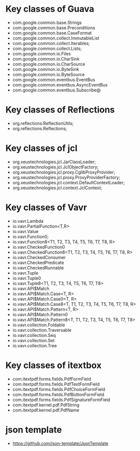 # Key classes of Guava
- com.google.common.base.Strings
- com.google.common.base.Preconditions
- com.google.common.base.CaseFormat
- com.google.common.collect.ImmutableList
- com.google.common.collect.Iterables;
- com.google.common.collect.Lists;
- com.google.common.io.Files
- com.google.common.io.CharSink
- com.google.common.io.CharSource
- com.google.common.io.ByteSink
- com.google.common.io.ByteSource
- com.google.common.eventbus.EventBus
- com.google.common.eventbus.AsyncEventBus
- com.google.common.eventbus.Subscribe@

# Key classes of Reflections
- org.reflections.ReflectionUtils;
- org.reflections.Reflections;

# Key classes of jcl
- org.xeustechnologies.jcl.JarClassLoader;
- org.xeustechnologies.jcl.JclObjectFactory;
- org.xeustechnologies.jcl.proxy.CglibProxyProvider;
- org.xeustechnologies.jcl.proxy.ProxyProviderFactory;
- org.xeustechnologies.jcl.context.DefaultContextLoader;
- org.xeustechnologies.jcl.context.JclContext;

# Key classes of Vavr
- io.vavr.Lambda<R>
- io.vavr.PartialFunction<T,R>
- io.vavr.Value
- io.vavr.Function0<R>;
- io.vavr.Function8<T1, T2, T3, T4, T5, T6, T7, T8, R>
- io.vavr.CheckedFunction0<R>
- io.vavr.CheckedFunction8<T1, T2, T3, T4, T5, T6, T7, T8, R>
- io.vavr.CheckedConsumer<T>
- io.vavr.CheckedPredicate<T>
- io.vavr.CheckedRunnable<T>
- io.vavr.Tuple
- io.vavr.Tuple0
- io.vavr.Tuple8<T1, T2, T3, T4, T5, T6, T7, T8>
- io.vavr.API$Match<T>
- io.vavr.API$Match.Case<T, R>
- io.vavr.API$Match.Case0<T, R>
- io.vavr.API$Match.Case8<T, T1, T2, T3, T4, T5, T6, T7, T8, R>
- io.vavr.API$Match.Pattern<T, R>
- io.vavr.API$Match.Pattern0<T>
- io.vavr.API$Match.Pattern8<T, T1, T2, T3, T4, T5, T6, T7, T8>
- io.vavr.collection.Foldable<T>
- io.vavr.collection.Traversable<T>
- io.vavr.collection.Seq<T>
- io.vavr.collection.Set<T>
- io.vavr.collection.Tree<T>

# Key classes of itextbox
- com.itextpdf.forms.fields.PdfFormField
- com.itextpdf.forms.fields.PdfTextFormField
- com.itextpdf.forms.fields.PdfChoiceFormField
- com.itextpdf.forms.fields.PdfButtonFormField
- com.itextpdf.forms.fields.PdfSignatureFormField
- com.itextpdf.kernel.pdf.PdfString
- com.itextpdf.kernel.pdf.PdfName

# json template
- https://github.com/json-template/JsonTemplate